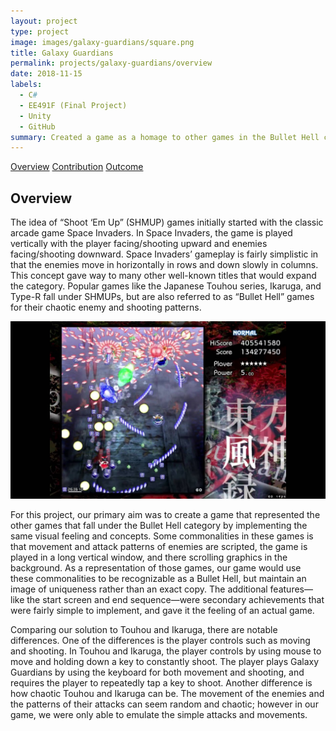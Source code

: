 ```yaml
---
layout: project
type: project
image: images/galaxy-guardians/square.png
title: Galaxy Guardians
permalink: projects/galaxy-guardians/overview
date: 2018-11-15
labels:
  - C#
  - EE491F (Final Project)
  - Unity
  - GitHub
summary: Created a game as a homage to other games in the Bullet Hell category.
---
```


<div class="ui three item menu">
  <a href="/projects/galaxy-guardians/overview" class="active item">Overview</a>
  <a href="/projects/galaxy-guardians/contribution" class="item">Contribution</a>
  <a href="/projects/galaxy-guardians/outcome" class="item">Outcome</a>
</div>

<h2>Overview</h2>
<p>
The idea of “Shoot ‘Em Up” (SHMUP) games initially started with the classic arcade game Space Invaders. In Space Invaders, the game is played vertically with the player facing/shooting upward and enemies facing/shooting downward. Space Invaders’ gameplay is fairly simplistic in that the enemies move in horizontally in rows and down slowly in columns. This concept gave way to many other well-known titles that would expand the category. Popular games like the Japanese Touhou series, Ikaruga, and Type-R fall under SHMUPs, but are also referred to as “Bullet Hell” games for their chaotic enemy and shooting patterns.
</p>

<img class="ui centered rounded image" src="/images/galaxy-guardians/overview.jpg">

<p>
For this project, our primary aim was to create a game that represented the other games that fall under the Bullet Hell category by implementing the same visual feeling and concepts. Some commonalities in these games is that movement and attack patterns of enemies are scripted, the game is played in a long vertical window, and there scrolling graphics in the background. As a representation of those games, our game would use these commonalities to be recognizable as a Bullet Hell, but maintain an image of uniqueness rather than an exact copy. The additional features—like the start screen and end sequence—were secondary achievements that were fairly simple to implement, and gave it the feeling of an actual game.
</p>
<p>
Comparing our solution to Touhou and Ikaruga, there are notable differences. One of the differences is the player controls such as moving and shooting. In Touhou and Ikaruga, the player controls by using mouse to move and holding down a key to constantly shoot. The player plays Galaxy Guardians by using the keyboard for both movement and shooting, and requires the player to repeatedly tap a key to shoot. Another difference is how chaotic Touhou and Ikaruga can be. The movement of the enemies and the patterns of their attacks can seem random and chaotic; however in our game, we were only able to emulate the simple attacks and movements.
</p>
